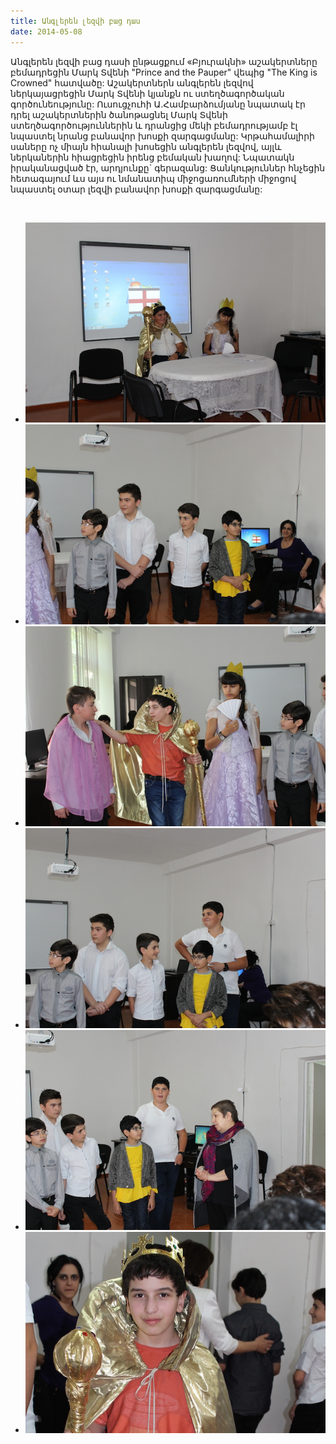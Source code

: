 ```yaml
---
title: Անգլերեն լեզվի բաց դաս
date: 2014-05-08
---
```


Անգլերեն լեզվի բաց դասի ընթացքում «Բյուրակնի» աշակերտները բեմադրեցին Մարկ 
Տվենի "Prince and the Pauper" վեպից "The King is Crowned" հատվածը: Աշակերտներն անգլերեն լեզվով ներկայացրեցին Մարկ Տվենի կյանքն ու ստեղծագործական գործունեությունը: Ուսուցչուհի Ա.Համբարձումյանը նպատակ էր դրել աշակերտներին ծանոթացնել Մարկ Տվենի ստեղծագործություններին և դրանցից մեկի բեմադրությամբ էլ նպաստել նրանց բանավոր խոսքի զարգացմանը: Կրթահամալիրի սաները ոչ միայն հիանալի խոսեցին անգլերեն լեզվով, այլև ներկաներին հիացրեցին իրենց բեմական խաղով: Նպատակն իրականացված էր, արդյունքը` գերազանց: Ցանկություններ հնչեցին հետագայում ևս այս ու նմանատիպ միջոցառումների միջոցով նպաստել օտար լեզվի բանավոր խոսքի զարգացմանը:

<br/>
<div style="position:relative;  height: 400px;">
<ul id="image-gallery">
<li><img src="images/englishlesson2.JPG" /></li>
<li><img src="images/englishlesson3.JPG" /></li>
<li><img src="images/englishlesson4.JPG" /></li>
<li><img src="images/englishlesson6.JPG" /></li>
<li><img src="images/englishlesson7.JPG" /></li>
<li><img src="images/englishlesson8.JPG" /></li>
</ul>
</div>
